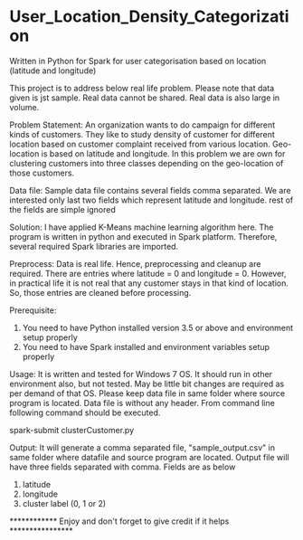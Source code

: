 # User_Location_Density_Categorization
Written in Python for Spark for user categorisation based on location (latitude and longitude)

This project is to address below real life problem. Please note that data given is jst sample. Real data cannot be shared. Real data is also large in volume.

Problem Statement:
An organization wants to do campaign for different kinds of customers. They like to study density of customer for different location based on customer complaint received from various location. Geo-location is based on latitude and longitude. In this problem we are own for clustering customers into three classes depending on the geo-location of those customers.

Data file:
Sample data file contains several fields comma separated. We are interested only last two fields which represent latitude and longitude. rest of the fields are simple ignored

Solution:
I have applied K-Means machine learning algorithm here. The program is written in python and executed in Spark platform. Therefore, several required Spark libraries are imported. 

Preprocess:
Data is real life. Hence, preprocessing and cleanup are required. There are entries where latitude = 0 and longitude = 0. However, in practical life it is not real that any customer stays in that kind of location. So, those entries are cleaned before processing.

Prerequisite:
1) You need to have Python installed version 3.5 or above and environment setup properly
2) You need to have Spark installed and environment variables setup properly

Usage:
It is written and tested for Windows 7 OS. It should run in other environment also, but not tested. May be little bit changes are required as per demand of that OS. Please keep data file in same folder where source program is located. Data file is without any header.
From command line following command should be executed.

spark-submit clusterCustomer.py


Output:
It will generate a comma separated file, "sample_output.csv" in same folder where datafile and source program are located. Output file will have three fields separated with comma. Fields are as below
1) latitude
2) longitude
3) cluster label (0, 1 or 2)



************  Enjoy and don't forget to give credit if it helps ****************
